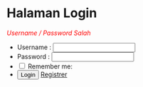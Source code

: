 <?php
session_start();
require 'function.php';
// check cookie
if( isset($_COOKIE['id']) && isset($_COOKIE['key'])){
    $id = $_COOKIE['id'];
    $key = $_COOKIE['key'];
    // ambil username berdasarkan id
    $result = mysqli_query($conn,"SELECT username FROM users WHERE id = $id");
    $row = mysqli_fetch_assoc($result);
    // cek cookie dan username
    if($key ===  hash('sha256',$row['username'])){
        $_SESSION['login'] = true;
    }

    }
if(isset($_SESSION["login"])){
    header("Location: index.php");
    exit;
}
if(isset($_POST["login"])){
    $username = $_POST["username"];
    $password = $_POST["password"];
    $result = mysqli_query($conn,"SELECT * FROM users WHERE username = '$username'");

// check username
if( mysqli_num_rows($result) === 1){
    // check password
    $row = mysqli_fetch_assoc($result);
    if(password_verify($password,$row["password"])){
        // set session
    $_SESSION["login"] = true;

    // check remember me
    if(isset($_POST['remember'])){
        // buat cookie

        setcookie('id',$row['id'],time()+60);
        setcookie('key',hash('sha256',$row['username'],time()+60));
    }
        header("Location: index.php");
        exit;
    }
}
$error = true;
}
?>
<!DOCTYPE html>
<html>
    <head>
    <meta charset="UTF-8">
    <meta name="viewport" content="width=device-width, initial-scale=1.0">
    <title>Halaman Login</title>
    </head>
<body>
    <h1>Halaman Login</h1>
    <?php if(isset($error)): ?>
        <p style="color:red; font-style:italic;">Username / Password Salah</p>
    <?php endif ?>
    <form action="" method="post">
    <ul>
        <li>
            <label for="username">Username :</label>
            <input type="text" name="username" id="username">
        </li>
        <li>
            <label for="password">Password :</label>
            <input type="password" name="password" id="password">
        </li>
        <li>
            <input type="checkbox" name="remember" id="remember">
            <form action="remember">Remember me:</form>
        </li>
        <li>
            <button type="submit" name="login">Login</button>
            <a href="registrasi.php">Registrer</a>
        </li>
    </ul>
    </form>
</body>
</html>
